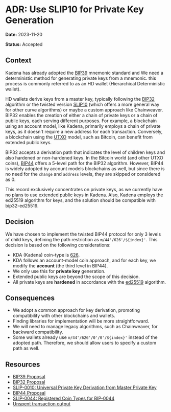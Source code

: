 # ADR: Use SLIP10 for Private Key Generation

**Date:** 2023-11-20

**Status:** Accepted

## Context

Kadena has already adopted the [BIP39][1] mnemonic standard and We need a
deterministic method for generating private keys from a mnemonic. this process
is commonly referred to as an HD wallet (Hierarchical Deterministic wallet).

HD wallets derive keys from a master key, typically following the [BIP32][2]
algorithm or the twisted version [SLIP10][3] (which offers a more general way
for other curve algorithms) or maybe a custom approach like Chainweaver. BIP32
enables the creation of either a chain of private keys or a chain of public
keys, each serving different purposes. For example, a blockchain using an
account model, like Kadena, primarily employs a chain of private keys, as it
doesn't require a new address for each transaction. Conversely, a blockchain
using the [UTXO][6] model, such as Bitcoin, can benefit from extended public
keys.

BIP32 accepts a derivation path that indicates the level of children keys and
also hardened or non-hardened keys. In the Bitcoin world (and other UTXO coins),
[BIP44][4] offers a 5-level path for the BIP32 algorithm. However, BIP44 is
widely adopted by account models blockchains as well, but since there is no need
for the `change` and `address` levels, they are skipped or considered as 0.

This record exclusively concentrates on private keys, as we currently have no
plans to use extended public keys in Kadena. Also, Kadena employs the ed25519
algorithm for keys, and the solution should be compatible with bip32-ed25519.

## Decision

We have chosen to implement the twisted BIP44 protocol for only 3 levels of
child keys, defining the path restriction as `m/44'/626'/${index}'`. This
decision is based on the following considerations:

- KDA (Kadena) coin-type is [626][5].
- KDA follows an account-model coin approach, and for each key, we modify the
  **account** (the third level in BIP44).
- We only use this for **private key** generation.
- Extended public keys are beyond the scope of this decision.
- All private keys are **hardened** in accordance with the [ed25519][3]
  algorithm.

## Consequences

- We adopt a common approach for key derivation, promoting compatibility with
  other blockchains and wallets.
- Finding libraries for implementation will be more straightforward.
- We will need to manage legacy algorithms, such as Chainweaver, for backward
  compatibility.
- Some wallets already use `m/44'/626'/0'/0'/${index}'` instead of the adopted
  path. Therefore, we should allow users to specify a custom path as well.

## Resources

- [BIP39 Proposal][1]
- [BIP32 Proposal][2]
- [SLIP-0010: Universal Private Key Derivation from Master Private Key][3]
- [BIP44 Proposal][4]
- [SLIP-0044: Registered Coin Types for BIP-0044][5]
- [Unspent transaction output][6]

[1]: https://github.com/bitcoin/bips/blob/master/bip-0039.mediawiki
[2]: https://github.com/bitcoin/bips/blob/master/bip-0032.mediawiki
[6]: https://en.wikipedia.org/wiki/Unspent_transaction_output
[4]: https://github.com/bitcoin/bips/blob/master/bip-0044.mediawiki
[5]: https://github.com/satoshilabs/slips/blob/master/slip-0044.md
[3]: https://github.com/satoshilabs/slips/blob/master/slip-0010.md
